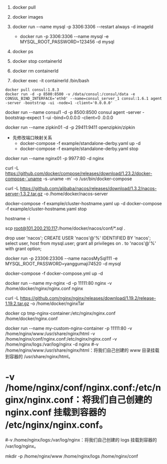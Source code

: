 1. docker pull
2. docker images
3. docker run --name mysql  -p 3306:3306 --restart always -d  imageId
    - docker run  -p 3306:3306 --name mysql -e MYSQL_ROOT_PASSWORD=123456 -d  mysql
    
    

4. docker ps
5. docker stop containerId
6. docker rm containerId
7. docker exec -it containerId /bin/bash





```consul
docker pull consul:1.8.3
docker run -d -p 8500:8500 -v /data/consul:/consul/data -e CONSUL_BIND_INTERFACE='eth0' --name=consul_server_1 consul:1.6.1 agent -server -bootstrap -ui -node=1 -client='0.0.0.0'
```  
docker run --name consul1 -d -p 8500:8500 consul agent -server -bootstrap-expect 1 -ui -bind=0.0.0.0 -client=0 .0.0.0

docker run --name zipkin01 -d -p 29411:9411 openzipkin/zipkin
- 先修改端口映射关系
    - docker-compose -f example/standalone-derby.yaml up -d
    - docker-compose -f example/standalone-derby.yaml stop


docker run --name nginx01 -p 9977:80 -d nginx

curl -L https://github.com/docker/compose/releases/download/1.23.2/docker-compose-`uname -s`-`uname -m` -o /usr/bin/docker-compose

curl -L https://github.com/alibaba/nacos/releases/download/1.3.2/nacos-server-1.3.2.tar.gz -o /home/docker/nacos-server


docker-compose -f example/cluster-hostname.yaml up -d
docker-compose -f example/cluster-hostname.yaml stop

hostname -i

scp root@101.200.210.117:/home/docker/nacos/conf/*.sql  .

drop user 'nacos';
CREATE USER 'nacos'@'%' IDENTIFIED BY 'nacos';
select user, host from mysql.user; 
grant all privileges on *.* to 'nacos'@'%' with grant option;


docker run  -p 23306:23306 --name nacosMySql111 -e MYSQL_ROOT_PASSWORD=yanggumaji74520 -d  mysql


docker-compose -f docker-compose.yml up -d


docker run --name my-nginx -d -p 11111:80 nginx  -v /home/docker/nginx/nginx.conf nginx 

curl -L https://github.com/nginx/nginx/releases/download/1.19.2/release-1.19.2.tar.gz -o /home/docker/nginxTar

docker cp tmp-nginx-container:/etc/nginx/nginx.conf /home/docker/nginx.conf

docker run --name my-custom-nginx-container -p 11111:80 -v /home/nginx/www:/usr/share/nginx/html -v /home/nginx/conf/nginx.conf:/etc/nginx/nginx.conf  -v /home/nginx/logs:/var/log/nginx -d nginx
#-v /home/nginx/www:/usr/share/nginx/html：将我们自己创建的 www 目录挂载到容器的 /usr/share/nginx/html。                                                        
# -v /home/nginx/conf/nginx.conf:/etc/nginx/nginx.conf：将我们自己创建的 nginx.conf 挂载到容器的 /etc/nginx/nginx.conf。
#-v /home/nginx/logs:/var/log/nginx：将我们自己创建的 logs 挂载到容器的 /var/log/nginx。 

mkdir -p /home/nginx/www /home/nginx/logs /home/nginx/conf